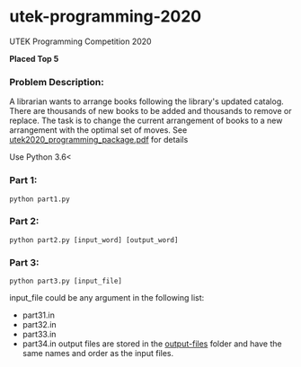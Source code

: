 # utek-programming-2020
UTEK Programming Competition 2020

**Placed Top 5**

### Problem Description:

A librarian wants to arrange books following the library's updated catalog. There are thousands of new books to be added and thousands to remove or replace. The task is to change the current arrangement of books to a new arrangement with the optimal set of moves. See [utek2020_programming_package.pdf](https://github.com/ll-O-ll/utek2020-programming-competition/blob/master/utek2020_programming_package.pdf) for details

Use Python 3.6<

### Part 1:
```
python part1.py
```

### Part 2:
```
python part2.py [input_word] [output_word]
```

### Part 3:
```
python part3.py [input_file]
```
input_file could be any argument in the following list:
+ part31.in
+ part32.in
+ part33.in
+ part34.in
output files are stored in the [output-files](../output-files) folder and have the same names and order as the input files.

